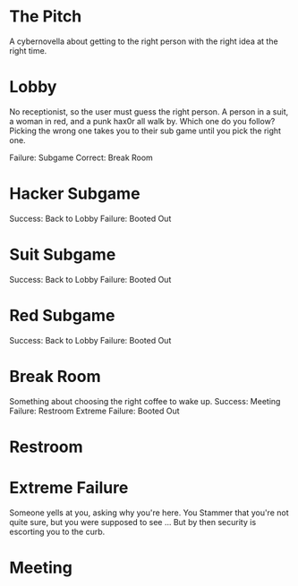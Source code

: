 The Pitch
=========

A cybernovella about getting to the right person with the right idea at the right time.

Lobby
=====

No receptionist, so the user must guess the right person. A person in a suit, a woman in red, and a punk hax0r all walk by. Which one do you follow? Picking the wrong one takes you to their sub game until you pick the right one.

Failure: Subgame
Correct: Break Room

Hacker Subgame
==============
Success: Back to Lobby
Failure: Booted Out

Suit Subgame
============
Success: Back to Lobby
Failure: Booted Out


Red Subgame
===========
Success: Back to Lobby
Failure: Booted Out


Break Room
==========

Something about choosing the right coffee to wake up.
Success: Meeting
Failure: Restroom
Extreme Failure: Booted Out

Restroom
========



Extreme Failure
===============

Someone yells at you, asking why you're here.
You Stammer that you're not quite sure, but you were supposed to see ...
But by then security is escorting you to the curb.


Meeting
=======

